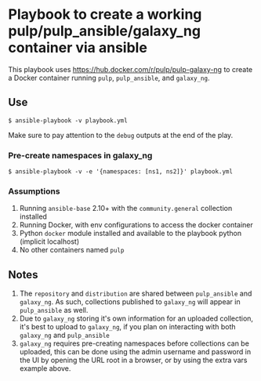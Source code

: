 # Playbook to create a working pulp/pulp_ansible/galaxy_ng container via ansible

This playbook uses https://hub.docker.com/r/pulp/pulp-galaxy-ng to create a Docker container
running `pulp`, `pulp_ansible`, and `galaxy_ng`.

## Use

```
$ ansible-playbook -v playbook.yml
```

Make sure to pay attention to the `debug` outputs at the end of the play.

### Pre-create namespaces in galaxy_ng

```
$ ansible-playbook -v -e '{namespaces: [ns1, ns2]}' playbook.yml
```

### Assumptions

1. Running `ansible-base` 2.10+ with the `community.general` collection installed
1. Running Docker, with env configurations to access the docker container
1. Python `docker` module installed and available to the playbook python (implicit localhost)
1. No other containers named `pulp`

## Notes

1. The `repository` and `distribution` are shared between `pulp_ansible` and `galaxy_ng`. As such, collections published to `galaxy_ng` will appear in `pulp_ansible` as well.
1. Due to `galaxy_ng` storing it's own information for an uploaded collection, it's best to upload to `galaxy_ng`, if you plan on interacting with both `galaxy_ng` and `pulp_ansible`
1. `galaxy_ng` requires pre-creating namespaces before collections can be uploaded, this can be done using the admin username and password in the UI by opening the URL root in a browser, or by using the extra vars example above.
